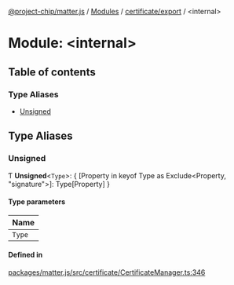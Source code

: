 [@project-chip/matter.js](../README.md) / [Modules](../modules.md) / [certificate/export](certificate_export.md) / \<internal\>

# Module: \<internal\>

## Table of contents

### Type Aliases

- [Unsigned](certificate_export._internal_.md#unsigned)

## Type Aliases

### Unsigned

Ƭ **Unsigned**\<`Type`\>: \{ [Property in keyof Type as Exclude\<Property, "signature"\>]: Type[Property] }

#### Type parameters

| Name |
| :------ |
| `Type` |

#### Defined in

[packages/matter.js/src/certificate/CertificateManager.ts:346](https://github.com/project-chip/matter.js/blob/c0d55745d5279e16fdfaa7d2c564daa31e19c627/packages/matter.js/src/certificate/CertificateManager.ts#L346)
